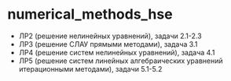 # numerical_methods_hse

- ЛР2 (решение нелинейных уравнений), задачи 2.1-2.3
- ЛР3 (решение СЛАУ прямыми методами), задача 3.1
- ЛР4 (решение систем нелинейных уравнений), задача 4.1
- ЛР5 (решение систем линейных алгебраических уравнений итерационными методами), задачи 5.1-5.2
